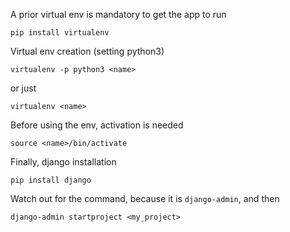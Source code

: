 A prior virtual env is mandatory to get the app to run

```
pip install virtualenv
```

Virtual env creation (setting python3)

```
virtualenv -p python3 <name>
```

or just

```
virtualenv <name>
```

Before using the env, activation is needed

```
source <name>/bin/activate
```

Finally, django installation

```
pip install django
```

Watch out for the command, because it is `django-admin`, and then

```
django-admin startproject <my_project>
```

